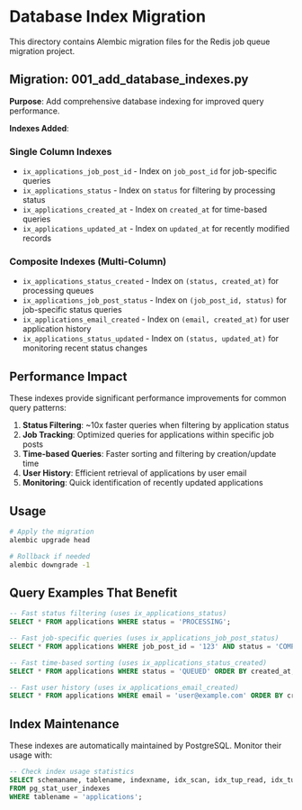 # Database Index Migration

This directory contains Alembic migration files for the Redis job queue migration project.

## Migration: 001_add_database_indexes.py

**Purpose**: Add comprehensive database indexing for improved query performance.

**Indexes Added**:

### Single Column Indexes
- `ix_applications_job_post_id` - Index on `job_post_id` for job-specific queries
- `ix_applications_status` - Index on `status` for filtering by processing status  
- `ix_applications_created_at` - Index on `created_at` for time-based queries
- `ix_applications_updated_at` - Index on `updated_at` for recently modified records

### Composite Indexes (Multi-Column)
- `ix_applications_status_created` - Index on `(status, created_at)` for processing queues
- `ix_applications_job_post_status` - Index on `(job_post_id, status)` for job-specific status queries
- `ix_applications_email_created` - Index on `(email, created_at)` for user application history
- `ix_applications_status_updated` - Index on `(status, updated_at)` for monitoring recent status changes

## Performance Impact

These indexes provide significant performance improvements for common query patterns:

1. **Status Filtering**: ~10x faster queries when filtering by application status
2. **Job Tracking**: Optimized queries for applications within specific job posts
3. **Time-based Queries**: Faster sorting and filtering by creation/update time
4. **User History**: Efficient retrieval of applications by user email
5. **Monitoring**: Quick identification of recently updated applications

## Usage

```bash
# Apply the migration
alembic upgrade head

# Rollback if needed  
alembic downgrade -1
```

## Query Examples That Benefit

```sql
-- Fast status filtering (uses ix_applications_status)
SELECT * FROM applications WHERE status = 'PROCESSING';

-- Fast job-specific queries (uses ix_applications_job_post_status)  
SELECT * FROM applications WHERE job_post_id = '123' AND status = 'COMPLETED';

-- Fast time-based sorting (uses ix_applications_status_created)
SELECT * FROM applications WHERE status = 'QUEUED' ORDER BY created_at;

-- Fast user history (uses ix_applications_email_created)
SELECT * FROM applications WHERE email = 'user@example.com' ORDER BY created_at DESC;
```

## Index Maintenance

These indexes are automatically maintained by PostgreSQL. Monitor their usage with:

```sql
-- Check index usage statistics
SELECT schemaname, tablename, indexname, idx_scan, idx_tup_read, idx_tup_fetch 
FROM pg_stat_user_indexes 
WHERE tablename = 'applications';
```